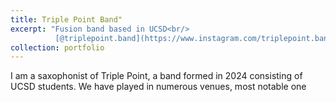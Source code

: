 ```yaml
---
title: Triple Point Band"
excerpt: "Fusion band based in UCSD<br/>
          [@triplepoint.band](https://www.instagram.com/triplepoint.band?igsh=MzRlODBiNWFlZA==)<br/><img src='https://images.app.goo.gl/fhqZZDgd6YyvADzPA'>"
collection: portfolio
---
```

I am a saxophonist of Triple Point, a band formed in 2024 consisting of UCSD students. We have played in numerous venues, most notable one
